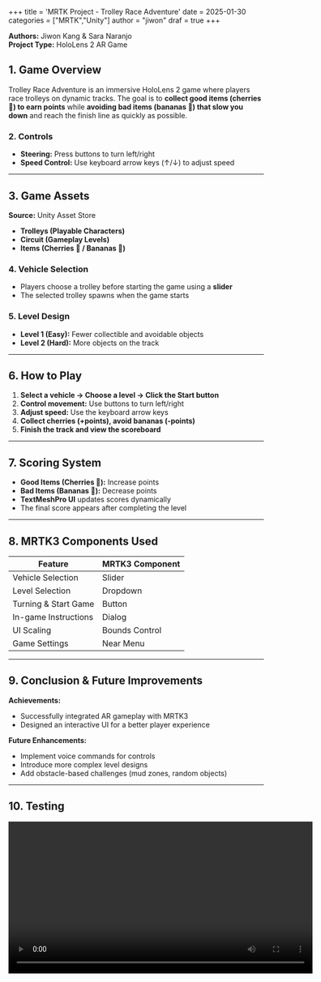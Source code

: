 +++
title = 'MRTK Project - Trolley Race Adventure'
date = 2025-01-30
categories = ["MRTK","Unity"]
author = "jiwon"
draf = true
+++

**Authors:** Jiwon Kang & Sara Naranjo  
**Project Type:** HoloLens 2 AR Game  

## 1. Game Overview  
Trolley Race Adventure is an immersive HoloLens 2 game where players race trolleys on dynamic tracks. The goal is to **collect good items (cherries 🍒) to earn points** while **avoiding bad items (bananas 🍌) that slow you down** and reach the finish line as quickly as possible.  

### 2. Controls  
- **Steering:** Press buttons to turn left/right  
- **Speed Control:** Use keyboard arrow keys (↑/↓) to adjust speed  

---

## 3. Game Assets  
**Source:** Unity Asset Store  

- **Trolleys (Playable Characters)**  
- **Circuit (Gameplay Levels)**  
- **Items (Cherries 🍒 / Bananas 🍌)**  

### 4. Vehicle Selection  
- Players choose a trolley before starting the game using a **slider**  
- The selected trolley spawns when the game starts  

### 5. Level Design  
- **Level 1 (Easy):** Fewer collectible and avoidable objects  
- **Level 2 (Hard):** More objects on the track  

---

## 6. How to Play  
1. **Select a vehicle → Choose a level → Click the Start button**  
2. **Control movement:** Use buttons to turn left/right  
3. **Adjust speed:** Use the keyboard arrow keys  
4. **Collect cherries (+points), avoid bananas (-points)**  
5. **Finish the track and view the scoreboard**  

---

## 7. Scoring System  
- **Good Items (Cherries 🍒):** Increase points  
- **Bad Items (Bananas 🍌):** Decrease points  
- **TextMeshPro UI** updates scores dynamically  
- The final score appears after completing the level  

---

## 8. MRTK3 Components Used  
| Feature | MRTK3 Component |
|---------|----------------|
| Vehicle Selection | Slider |
| Level Selection | Dropdown |
| Turning & Start Game | Button |
| In-game Instructions | Dialog |
| UI Scaling | Bounds Control |
| Game Settings | Near Menu |

---

## 9. Conclusion & Future Improvements  
**Achievements:**  
- Successfully integrated AR gameplay with MRTK3  
- Designed an interactive UI for a better player experience  

**Future Enhancements:**  
- Implement voice commands for controls  
- Introduce more complex level designs  
- Add obstacle-based challenges (mud zones, random objects)  

---

## 10. Testing

<div style="text-align: center;">
  <video width="600" controls>
    <source src="/videos/MRTK.mp4" type="video/mp4">
  </video>
</div>